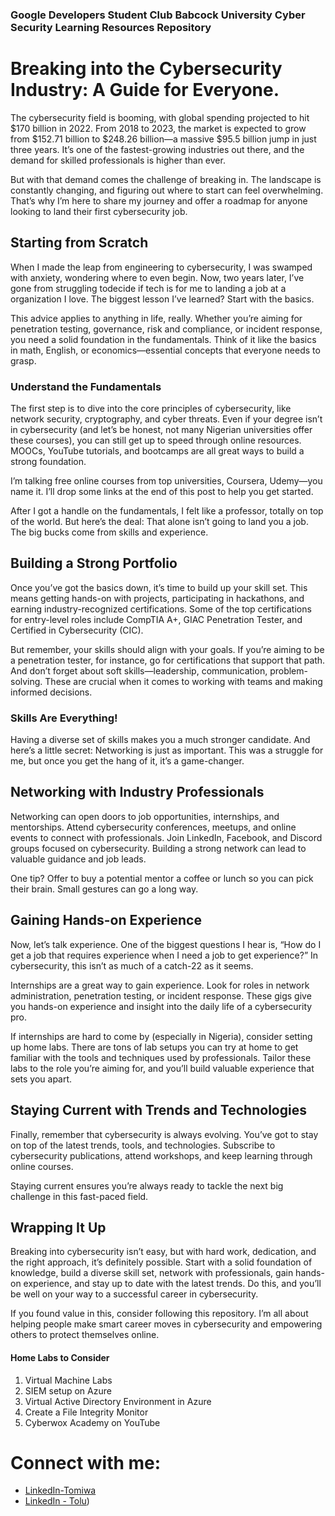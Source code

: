 ### Google Developers Student Club Babcock University Cyber Security Learning Resources Repository

# Breaking into the Cybersecurity Industry: A Guide for Everyone.

The cybersecurity field is booming, with global spending projected to hit $170 billion in 2022. From 2018 to 2023, the market is expected to grow from $152.71 billion to $248.26 billion—a massive $95.5 billion jump in just three years. It’s one of the fastest-growing industries out there, and the demand for skilled professionals is higher than ever.

But with that demand comes the challenge of breaking in. The landscape is constantly changing, and figuring out where to start can feel overwhelming. That’s why I’m here to share my journey and offer a roadmap for anyone looking to land their first cybersecurity job.

## Starting from Scratch

When I made the leap from engineering to cybersecurity, I was swamped with anxiety, wondering where to even begin. Now, two years later, I’ve gone from struggling todecide if tech is for me to landing a job at a organization I love. The biggest lesson I’ve learned? Start with the basics.

This advice applies to anything in life, really. Whether you’re aiming for penetration testing, governance, risk and compliance, or incident response, you need a solid foundation in the fundamentals. Think of it like the basics in math, English, or economics—essential concepts that everyone needs to grasp.

### Understand the Fundamentals

The first step is to dive into the core principles of cybersecurity, like network security, cryptography, and cyber threats. Even if your degree isn’t in cybersecurity (and let’s be honest, not many Nigerian universities offer these courses), you can still get up to speed through online resources. MOOCs, YouTube tutorials, and bootcamps are all great ways to build a strong foundation.

I’m talking free online courses from top universities, Coursera, Udemy—you name it. I’ll drop some links at the end of this post to help you get started.

After I got a handle on the fundamentals, I felt like a professor, totally on top of the world. But here’s the deal: That alone isn’t going to land you a job. The big bucks come from skills and experience.

## Building a Strong Portfolio

Once you’ve got the basics down, it’s time to build up your skill set. This means getting hands-on with projects, participating in hackathons, and earning industry-recognized certifications. Some of the top certifications for entry-level roles include CompTIA A+, GIAC Penetration Tester, and Certified in Cybersecurity (CIC).

But remember, your skills should align with your goals. If you’re aiming to be a penetration tester, for instance, go for certifications that support that path. And don’t forget about soft skills—leadership, communication, problem-solving. These are crucial when it comes to working with teams and making informed decisions.

### Skills Are Everything!

Having a diverse set of skills makes you a much stronger candidate. And here’s a little secret: Networking is just as important. This was a struggle for me, but once you get the hang of it, it’s a game-changer.

## Networking with Industry Professionals

Networking can open doors to job opportunities, internships, and mentorships. Attend cybersecurity conferences, meetups, and online events to connect with professionals. Join LinkedIn, Facebook, and Discord groups focused on cybersecurity. Building a strong network can lead to valuable guidance and job leads.

One tip? Offer to buy a potential mentor a coffee or lunch so you can pick their brain. Small gestures can go a long way.

## Gaining Hands-on Experience

Now, let’s talk experience. One of the biggest questions I hear is, “How do I get a job that requires experience when I need a job to get experience?” In cybersecurity, this isn’t as much of a catch-22 as it seems.

Internships are a great way to gain experience. Look for roles in network administration, penetration testing, or incident response. These gigs give you hands-on experience and insight into the daily life of a cybersecurity pro.

If internships are hard to come by (especially in Nigeria), consider setting up home labs. There are tons of lab setups you can try at home to get familiar with the tools and techniques used by professionals. Tailor these labs to the role you’re aiming for, and you’ll build valuable experience that sets you apart.

## Staying Current with Trends and Technologies

Finally, remember that cybersecurity is always evolving. You’ve got to stay on top of the latest trends, tools, and technologies. Subscribe to cybersecurity publications, attend workshops, and keep learning through online courses.

Staying current ensures you’re always ready to tackle the next big challenge in this fast-paced field.

## Wrapping It Up

Breaking into cybersecurity isn’t easy, but with hard work, dedication, and the right approach, it’s definitely possible. Start with a solid foundation of knowledge, build a diverse skill set, network with professionals, gain hands-on experience, and stay up to date with the latest trends. Do this, and you’ll be well on your way to a successful career in cybersecurity.

If you found value in this, consider following this repository. I’m all about helping people make smart career moves in cybersecurity and empowering others to protect themselves online.

#### Home Labs to Consider
1. Virtual Machine Labs
2. SIEM setup on Azure
3. Virtual Active Directory Environment in Azure
4. Create a File Integrity Monitor
5. Cyberwox Academy on YouTube

# Connect with me:

- [LinkedIn-Tomiwa](https://www.linkedin.com/in/tomiwa-taiwo)
- [LinkedIn - Tolu](https://www.linkedin.com/in/toluwanimi-oderinde))


